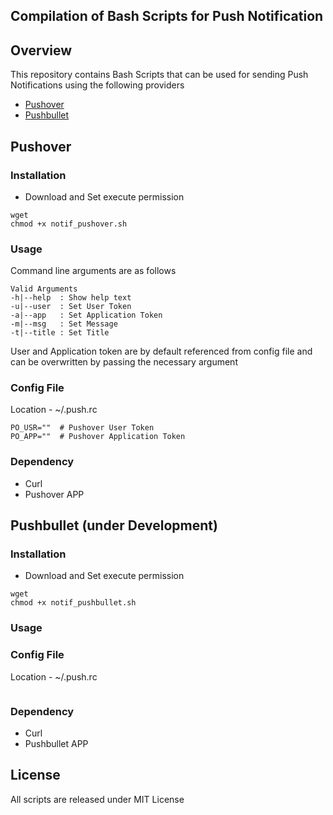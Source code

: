 ## Compilation of Bash Scripts for Push Notification

## Overview
This repository contains Bash Scripts that can be used for sending Push Notifications using the following providers
- [Pushover](https://pushover.net)
- [Pushbullet](https://www.pushbullet.com)

## Pushover

### Installation
- Download and Set execute permission
```shell
wget 
chmod +x notif_pushover.sh
```
### Usage
Command line arguments are as follows
```shell
Valid Arguments
-h|--help  : Show help text
-u|--user  : Set User Token
-a|--app   : Set Application Token
-m|--msg   : Set Message
-t|--title : Set Title
```
User and Application token are by default referenced from config file and can be overwritten by passing the necessary argument

### Config File
Location - ~/.push.rc
```shell
PO_USR=""  # Pushover User Token
PO_APP=""  # Pushover Application Token
```

### Dependency
- Curl
- Pushover APP

## Pushbullet (under Development)

### Installation
- Download and Set execute permission
```shell
wget 
chmod +x notif_pushbullet.sh
```
### Usage


### Config File
Location - ~/.push.rc
```shell
```

### Dependency
- Curl
- Pushbullet APP

## License
All scripts are released under MIT License
